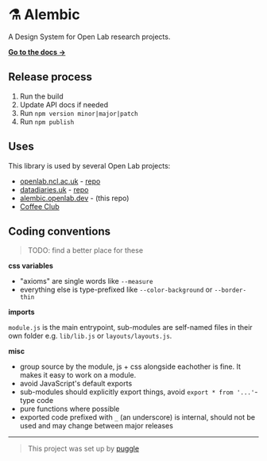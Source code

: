 # ⚗️ Alembic

A Design System for Open Lab research projects.

[**Go to the docs →**](https://digitalinteraction.github.io/alembic/)

## Release process

1. Run the build
2. Update API docs if needed
3. Run `npm version minor|major|patch`
4. Run `npm publish`

## Uses

This library is used by several Open Lab projects:

- [openlab.ncl.ac.uk](https://openlab.ncl.ac.uk) - [repo](http://github.com/digitalinteraction/openlab.ncl.ac.uk)
- [datadiaries.uk](https://datadiaries.uk) - [repo](https://github.com/digitalinteraction/datadiaries-app)
- [alembic.openlab.dev](https://alembic.openlab.dev) - (this repo)
- [Coffee Club](https://github.com/digitalinteraction/beancounter)

## Coding conventions

> TODO: find a better place for these

**css variables**

- "axioms" are single words like `--measure`
- everything else is type-prefixed like `--color-background` or `--border-thin`

**imports**

`module.js` is the main entrypoint, sub-modules are self-named files in their own folder e.g. `lib/lib.js` or `layouts/layouts.js`.

**misc**

- group source by the module, js + css alongside eachother is fine. It makes it easy to work on a module.
- avoid JavaScript's default exports
- sub-modules should explicitly export things, avoid `export * from '...'`-type code
- pure functions where possible
- exported code prefixed with `_` (an underscore) is internal, should not be used and may change between major releases

---

> This project was set up by [puggle](https://npm.im/puggle)
